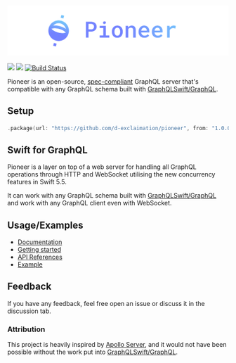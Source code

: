 <p align="center">
    <img src="./Documentation/static/pioneer-banner.png"/>
</p>

[![](https://img.shields.io/endpoint?url=https%3A%2F%2Fswiftpackageindex.com%2Fapi%2Fpackages%2Fd-exclaimation%2Fpioneer%2Fbadge%3Ftype%3Dswift-versions&style=flat-square)](https://swiftpackageindex.com/d-exclaimation/pioneer)
[![](https://img.shields.io/endpoint?url=https%3A%2F%2Fswiftpackageindex.com%2Fapi%2Fpackages%2Fd-exclaimation%2Fpioneer%2Fbadge%3Ftype%3Dplatforms&style=flat-square)](https://swiftpackageindex.com/d-exclaimation/pioneer)
[![Build Status](https://img.shields.io/endpoint.svg?url=https%3A%2F%2Factions-badge.atrox.dev%2Fd-exclaimation%2Fpioneer%2Fbadge%3Fref%3Dmain&style=flat-square)](https://actions-badge.atrox.dev/d-exclaimation/pioneer/goto?ref=main)

Pioneer is an open-source, [spec-compliant](https://github.com/d-exclaimation/graphql-http/blob/with-pioneer/implementations/pioneer-swift/README.md) GraphQL server that's compatible with any GraphQL schema built with [GraphQLSwift/GraphQL](https://github.com/GraphQLSwift/GraphQL). 

## Setup

```swift
.package(url: "https://github.com/d-exclaimation/pioneer", from: "1.0.0")
```

## Swift for GraphQL

Pioneer is a layer on top of a web server for handling all GraphQL operations through HTTP and WebSocket utilising the new concurrency features in Swift 5.5.

It can work with any GraphQL schema built with [GraphQLSwift/GraphQL](https://github.com/GraphQLSwift/GraphQL) and work with any GraphQL client even with WebSocket.

## Usage/Examples

- [Documentation](https://pioneer-graphql.netlify.app)
- [Getting started](https://pioneer-graphql.netlify.app/getting-started)
- [API References](https://swiftpackageindex.com/d-exclaimation/pioneer/documentation)
- [Example](https://github.com/d-exclaimation/pioneer-example)

## Feedback

If you have any feedback, feel free open an issue or discuss it in the discussion tab.

### Attribution

This project is heavily inspired by [Apollo Server](https://github.com/apollographql/apollo-server), and it would not have been possible without the work put into [GraphQLSwift/GraphQL](https://github.com/GraphQLSwift/GraphQL).

